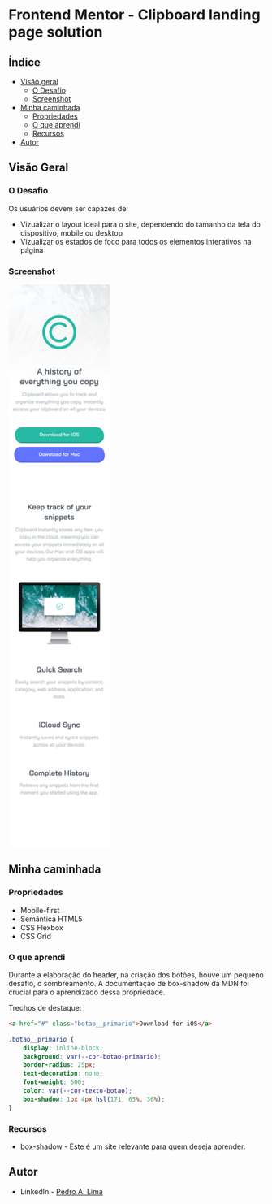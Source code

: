 # Frontend Mentor - Clipboard landing page solution 

## Índice

- [Visão geral](#visao-geral)
  - [O Desafio](#o-desafio)
  - [Screenshot](#screenshot)
- [Minha caminhada](#minha-caminhada)
  - [Propriedades](#propriedades)
  - [O que aprendi](#o-que-aprendi)
  - [Recursos](#recursos)
- [Autor](#autor)

## Visão Geral

### O Desafio

Os usuários devem ser capazes de:

- Vizualizar o layout ideal para o site, dependendo do tamanho da tela do dispositivo, mobile ou desktop
- Vizualizar os estados de foco para todos os elementos interativos na página

### Screenshot

<img src="screenshot.png" width="200">

## Minha caminhada

### Propriedades

- Mobile-first
- Semântica HTML5
- CSS Flexbox
- CSS Grid


### O que aprendi

Durante a elaboração do header, na criação dos botões, houve um pequeno desafio, o sombreamento. A documentação de box-shadow da MDN foi crucial para o aprendizado dessa propriedade.

Trechos de destaque:

```html
<a href="#" class="botao__primario">Download for iOS</a>
```

```css
.botao__primario {
    display: inline-block;
    background: var(--cor-botao-primario);
    border-radius: 25px;
    text-decoration: none;
    font-weight: 600;
    color: var(--cor-texto-botao);
    box-shadow: 1px 4px hsl(171, 65%, 36%);
}
```

### Recursos

- [box-shadow](https://developer.mozilla.org/pt-BR/docs/Web/CSS/box-shadow) - Este é um site relevante para quem deseja aprender.

## Autor

- LinkedIn - [Pedro A. Lima](https://www.linkedin.com/in/pedrolima626/)
